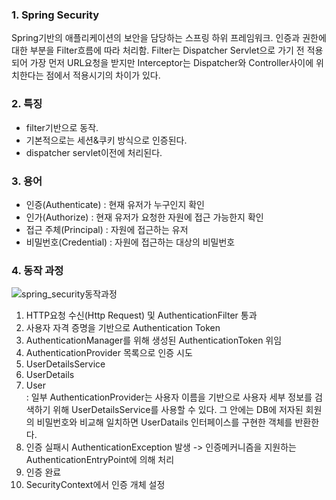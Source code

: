 ### 1. Spring Security
Spring기반의 애플리케이션의 보안을 담당하는 스프링 하위 프레임워크.
인증과 권한에 대한 부분을 Filter흐름에 따라 처리함.
Filter는 Dispatcher Servlet으로 가기 전 적용되어 가장 먼저 URL요청을 받지만 Interceptor는 Dispatcher와 Controller사이에 위치한다는 점에서 적용시기의 차이가 있다.

### 2. 특징
- filter기반으로 동작.
- 기본적으로는 세션&쿠키 방식으로 인증된다.
- dispatcher servlet이전에 처리된다.

### 3. 용어
- 인증(Authenticate) : 현재 유저가 누구인지 확인
- 인가(Authorize) : 현재 유저가 요청한 자원에 접근 가능한지 확인
- 접근 주체(Principal) : 자원에 접근하는 유저
- 비밀번호(Credential) : 자원에 접근하는 대상의 비밀번호

### 4. 동작 과정
![spring_security동작과정](https://user-images.githubusercontent.com/90902468/199498138-7295f2b2-81df-4420-be74-cea82d3e5fcf.png)


1) HTTP요청 수신(Http Request) 및 AuthenticationFilter 통과
2) 사용자 자격 증명을 기반으로 Authentication Token 
3) AuthenticationManager를 위해 생성된 AuthenticationToken 위임
4) AuthenticationProvider 목록으로 인증 시도
5) UserDetailsService
6) UserDetails
7) User<br>
: 일부 AuthenticationProvider는 사용자 이름을 기반으로 사용자 세부 정보를 검색하기 위해 UserDetailsService를 사용할 수 있다.
그 안에는 DB에 저자된 회원의 비밀번호와 비교해 일치하면 UserDatails 인터페이스를 구현한 객체를 반환한다.
8) 인증 실패시 AuthenticationException 발생 -> 인증메커니즘을 지원하는 AuthenticationEntryPoint에 의해 처리
9) 인증 완료
10) SecurityContext에서 인증 개체 설정
